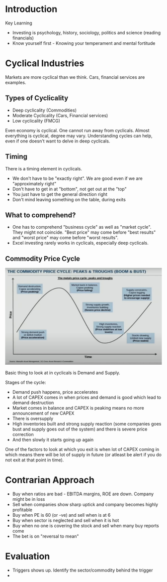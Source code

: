 # Introduction
Key Learning 
- Investing is psychology, history, sociology, politics and science (reading financials)
- Know yourself first - Knowing your temperament and mental fortitude
# Cyclical Industries
Markets are more cyclical than we think. Cars, financial services are examples. 

## Types of Cyclicality
- Deep cyclicality (Commodities)
- Moderate Cyclicality (Cars, Financial services)
- Low cyclicality (FMCG)

Even economy is cyclical. One cannot run away from cyclicals. Almost everything is cyclical, degree may vary. Understanding cycles can help, even if one doesn't want to delve in deep cyclicals.

## Timing
There is a timing element in cyclicals. 
- We don't have to be "exactly right". We are good even if we are "approximately right"
- Don't have to get in at "bottom", not get out at the "top"
- You just have to get the general direction right
- Don't mind leaving something on the table, during exits

## What to comprehend?
- One has to comprehend "business cycle" as well as "market cycle". They might not coincide. "Best price" may come before "best results" and "worst price" may come before "worst results".
- Excel investing rarely works in cyclicals, especially deep cyclicals.

##  Commodity Price Cycle
![Commodity Cycle](https://github.com/hashxim/hconMD/blob/master/work_md/Obsidian/Resources/Commodity%20Cycle.JPG?raw=true)

Basic thing to look at in cyclicals is Demand and Supply. 

Stages of the cycle:
- Demand push happens, price accelerates
- A lot of CAPEX comes in when prices and demand is good which lead to demand destruction
- Market comes in balance and CAPEX is peaking means no more announcement of new CAPEX
- There is oversupply
- High inventories built and strong supply reaction (some companies goes bust and supply goes out of the system) and there is severe price correction
-   And then slowly it starts going up again

One of the factors to look at which you exit is when lot of CAPEX coming in which means there will be lot of supply in future (or atleast be alert if you do not exit at that point in time). 

# Contrarian Approach 
- Buy when ratios are bad - EBITDA margins, ROE are down. Company might be in loss
- Sell when companies show sharp uptick and company becomes highly profitable
- Buy when PE is 60 (or -ve) and sell when is at 6
- Buy when sector is neglected and sell when it is hot
- Buy when no one is covering the stock and sell when many buy reports come
- The bet is on "reversal to mean"

# Evaluation
- Triggers shows up. Identify the sector/commodity behind the trigger
- 
<!--stackedit_data:
eyJoaXN0b3J5IjpbMjA1ODg2ODgzOCwtNzQ2MDQzODA0LC0xMT
g5MzAxMDIzXX0=
-->